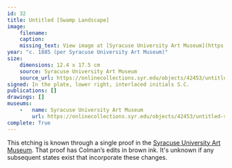 ```yaml
---
id: 32
title: Untitled [Swamp Landscape]
image:
    filename: 
    caption: 
    missing_text: View image at [Syracuse University Art Museum](https://onlinecollections.syr.edu/objects/42453/untitled-swamp-landscape)
year: "c. 1885 (per Syracuse University Art Museum)"
size:
    dimensions: 12.4 x 17.5 cm
    source: Syracuse University Art Museum
    source_url: https://onlinecollections.syr.edu/objects/42453/untitled-swamp-landscape
signed: In the plate, lower right, interlaced initials S.C.
publications: []
drawings: []
museums: 
    -   name: Syracuse University Art Museum
        url: https://onlinecollections.syr.edu/objects/42453/untitled-swamp-landscape
complete: True
---
```

This etching is known through a single proof in the [Syracuse University Art Museum](https://onlinecollections.syr.edu/objects/42453/untitled-swamp-landscape). That proof has Colman’s edits in brown ink. It's unknown if any subsequent states exist that incorporate these changes.